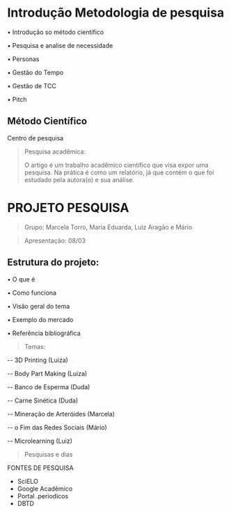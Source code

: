 # Introdução Metodologia de pesquisa

• Introdução so método científico

• Pesquisa e analise de necessidade

• Personas

• Gestão do Tempo

• Gestão de TCC

• Pitch

## Método Científico

Centro de pesquisa

> Pesquisa acadêmica:
> 
> O artigo é um trabalho acadêmico científico que visa expor uma pesquisa. Na prática é como um relatório, já que contém o que foi estudado pela autora(o) e sua análise.

# PROJETO PESQUISA  
 
> Grupo: Marcela Torro, Maria Eduarda, Luiz Aragão e Mário

> Apresentação: 08/03

## Estrutura do projeto:
• O que é

• Como funciona

• Visão geral do tema

• Exemplo do mercado 

• Referência bibliográfica

> Temas:

-- 3D Printing (Luiza)

-- Body Part Making (Luiza)

-- Banco de Esperma (Duda)

-- Carne Sinética (Duda)

-- Mineração de Arteróides (Marcela)

-- o Fim das Redes Sociais (Mário)

-- Microlearning (Luiz)

> Pesquisas e dias
> 
>

FONTES DE PESQUISA
- SciELO
- Google Acadêmico 
- Portal .periodicos
- DBTD
